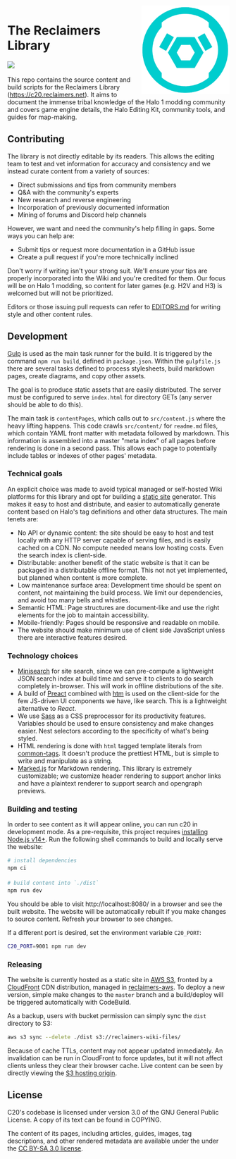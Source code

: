 <img alt="" align="right" width="200" src="src/assets/librarian.png">

# The Reclaimers Library

![](https://codebuild.us-east-1.amazonaws.com/badges?uuid=eyJlbmNyeXB0ZWREYXRhIjoidlNBbmZ4ODFvZytxTit3VHRZcmxkQzNOV3lvejVWcEd3VVVKdEFvUWZXL3cyNlpqbHplaU5OL0lVUkJkdDR5L1o4N28yMStKUE43c1Q4bkgwTjEya3d3PSIsIml2UGFyYW1ldGVyU3BlYyI6IllacFUvMWJnZlVsdnhUcjYiLCJtYXRlcmlhbFNldFNlcmlhbCI6MX0%3D&branch=master)

This repo contains the source content and build scripts for the Reclaimers Library (https://c20.reclaimers.net). It aims to document the immense tribal knowledge of the Halo 1 modding community and covers game engine details, the Halo Editing Kit, community tools, and guides for map-making.

## Contributing
The library is not directly editable by its readers. This allows the editing team to test and vet information for accuracy and consistency and we instead curate content from a variety of sources:

* Direct submissions and tips from community members
* Q&A with the community's experts
* New research and reverse engineering
* Incorporation of previously documented information
* Mining of forums and Discord help channels

However, we want and need the community's help filling in gaps. Some ways you can help are:

* Submit tips or request more documentation in a GitHub issue
* Create a pull request if you're more technically inclined

Don't worry if writing isn't your strong suit. We'll ensure your tips are properly incorporated into the Wiki and you're credited for them. Our focus will be on Halo 1 modding, so content for later games (e.g. H2V and H3) is welcomed but will not be prioritized.

Editors or those issuing pull requests can refer to [EDITORS.md](EDITORS.md) for writing style and other content rules.

## Development
[Gulp](https://gulpjs.com/) is used as the main task runner for the build. It is triggered by the command `npm run build`, defined in `package.json`. Within the `gulpfile.js` there are several tasks defined to process stylesheets, build markdown pages, create diagrams, and copy other assets.

The goal is to produce static assets that are easily distributed. The server must be configured to serve `index.html` for directory GETs (any server should be able to do this).

The main task is `contentPages`, which calls out to `src/content.js` where the heavy lifting happens. This code crawls `src/content/` for `readme.md` files, which contain YAML front matter with metadata followed by markdown. This information is assembled into a master "meta index" of all pages before rendering is done in a second pass. This allows each page to potentially include tables or indexes of other pages' metadata.

### Technical goals
An explicit choice was made to avoid typical managed or self-hosted Wiki platforms for this library and opt for building a [static site](https://en.wikipedia.org/wiki/Static_web_page) generator. This makes it easy to host and distribute, and easier to automatically generate content based on Halo's tag definitions and other data structures. The main tenets are:

* No API or dynamic content: the site should be easy to host and test locally with any HTTP server capable of serving files, and is easily cached on a CDN. No compute needed means low hosting costs. Even the search index is client-side.
* Distributable: another benefit of the static website is that it can be packaged in a distributable offline format. This not not yet implemented, but planned when content is more complete.
* Low maintenance surface area: Development time should be spent on content, not maintaining the build process. We limit our dependencies, and avoid too many bells and whistles.
* Semantic HTML: Page structures are document-like and use the right elements for the job to maintain accessibility.
* Mobile-friendly: Pages should be responsive and readable on mobile.
* The website should make minimum use of client side JavaScript unless there are interactive features desired.

### Technology choices
* [Minisearch](https://lucaong.github.io/minisearch/) for site search, since we can pre-compute a lightweight JSON search index at build time and serve it to clients to do search completely in-browser. This will work in offline distributions of the site.
* A build of [Preact](https://preactjs.com/) combined with [htm](https://github.com/developit/htm) is used on the client-side for the few JS-driven UI components we have, like search. This is a lightweight alternative to _React_.
* We use [Sass](https://sass-lang.com/) as a CSS preprocessor for its productivity features. Variables should be used to ensure consistency and make changes easier. Nest selectors according to the specificity of what's being styled.
* HTML rendering is done with `html` tagged template literals from [common-tags](https://github.com/zspecza/common-tags). It doesn't produce the prettiest HTML, but is simple to write and manipulate as a string.
* [Marked.js](https://github.com/markedjs/marked) for Markdown rendering. This library is extremely customizable; we customize header rendering to support anchor links and have a plaintext renderer to support search and opengraph previews.

### Building and testing
In order to see content as it will appear online, you can run c20 in development mode. As a pre-requisite, this project requires [installing Node.js v14+](https://nodejs.org/en/). Run the following shell commands to build and locally serve the website:

```sh
# install dependencies
npm ci

# build content into `./dist`
npm run dev
```

You should be able to visit http://localhost:8080/ in a browser and see the built website. The website will be automatically rebuilt if you make changes to source content. Refresh your browser to see changes.

If a different port is desired, set the environment variable `C20_PORT`:

```sh
C20_PORT=9001 npm run dev
```

### Releasing
The website is currently hosted as a static site in [AWS S3](https://aws.amazon.com/s3/), fronted by a [CloudFront](https://aws.amazon.com/cloudfront/) CDN distribution, managed in [reclaimers-aws](https://github.com/Sigmmma/reclaimers-aws). To deploy a new version, simple make changes to the `master` branch and a build/deploy will be triggered automatically with CodeBuild.

As a backup, users with bucket permission can simply sync the `dist` directory to S3:

```sh
aws s3 sync --delete ./dist s3://reclaimers-wiki-files/
```

Because of cache TTLs, content may not appear updated immediately. An invalidation can be run in CloudFront to force updates, but it will not affect clients unless they clear their browser cache. Live content can be seen by directly viewing the [S3 hosting origin][s3-origin].

## License
C20's codebase is licensed under version 3.0 of the GNU General Public License. A copy of its text can be found in COPYING.

The content of its pages, including articles, guides, images, tag descriptions, and other rendered metadata are available under the under the [CC BY-SA 3.0 license][cc-license].

[s3-origin]: http://reclaimers-c20.s3-website-us-east-1.amazonaws.com/
[cc-license]: https://creativecommons.org/licenses/by-sa/3.0/
